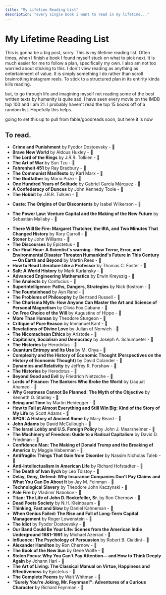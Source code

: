 ```yaml
---
title: "My Lifetime Reading List"
description: "every single book i want to read in my lifetime..."
---
```



# My Lifetime Reading List

This is gonna be a big post, sorry. This is my lifetime reading list. Often times, when I finish a book I found myself stuck on what to pick next. It is much easier for me to follow a plan, specifically my own. I also am not too worried about sticking to this. I don't view reading as anything as entertainment of value. It is simply something I do rather than scroll brainrotting instagram reels. To stick to a structured plan in its entirity kinda kills reading. 

but, to go through life and imagining myself not reading some of the best written texts by humanity is quite sad. I have seen every movie on the IMDB top 100 and I am 21. I probably haven't read the top 15 books off of a random list. Hopefully this helps.

going to set this up to pull from fable/goodreads soon, but here it is now

## To read. 

+ **Crime and Punishment** by Fyodor Dostoevsky - 🔘
+ **Brave New World** by Aldous Huxley - 🔘
+ **The Lord of the Rings** by J.R.R. Tolkien - 🔘
+ **The Art of War** by Sun Tzu - 🔘
+ **Fahrenheit 451** by Ray Bradbury - 🔘
+ **The Communist Manifesto** by Karl Marx - 🔘
+ **The Godfather** by Mario Puzo - 🔘
+ **One Hundred Years of Solitude** by Gabriel García Márquez - 🔘
+ **A Confederacy of Dunces** by John Kennedy Toole - 🔘
+ **The Hobbit** by J.R.R. Tolkien - 🔘
- **Caste: The Origins of Our Discontents** by Isabel Wilkerson - 🔘
+ **The Power Law: Venture Capital and the Making of the New Future** by Sebastian Mallaby - 🔘
- **There Will Be Fire: Margaret Thatcher, the IRA, and Two Minutes That Changed History** by Rory Carroll - 🔘
- **Stoner** by John Williams - 🔘
- **The Discourses** by Epictetus - 🔘
- **Our Final Hour: A Scientist's warning - How Terror, Error, and Environmental Disaster Threaten Humankind's Future in This Century — On Earth and Beyond** by Martin Rees - 🔘
- **How to Read Literature Like a Professor** by Thomas C. Foster - 🔘
- **Salt: A World History** by Mark Kurlansky - 🔘
- **Advanced Engineering Mathematics** by Erwin Kreyszig - 🔘
- **The Analects** by Confucius - 🔘
- **Superintelligence: Paths, Dangers, Strategies** by Nick Bostrom - 🔘
- **The Fountainhead** by Ayn Rand - 🔘
- **The Problems of Philosophy** by Bertrand Russell - 🔘
- **The Charisma Myth: How Anyone Can Master the Art and Science of Personal Magnetism** by Olivia Fox Cabane - 🔘
- **On Free Choice of the Will** by Augustine of Hippo - 🔘
- **More Than Human** by Theodore Sturgeon - 🔘
- **Critique of Pure Reason** by Immanuel Kant - 🔘
- **Revelations of Divine Love** by Julian of Norwich - 🔘
- **The Nicomachean Ethics** by Aristotle - 🔘
- **Capitalism, Socialism and Democracy** by Joseph A. Schumpeter - 🔘
- **The Histories** by Herodotus - 🔘
- **Quantum Entropy and Its Use** by M. Ohya - 🔘
- **Complexity and the History of Economic Thought (Perspectives on the History of Economic Thought)** by David Colander - 🔘
- **Dynamics and Relativity** by Jeffrey R. Forshaw - 🔘
- **The Histories** by Herodotus - 🔘
- **Beyond Good and Evil** by Friedrich Nietzsche - 🔘
- **Lords of Finance: The Bankers Who Broke the World** by Liaquat Ahamed - 🔘
- **Why Greatness Cannot Be Planned: The Myth of the Objective** by Kenneth O. Stanley - 🔘
- **Being and Time** by Martin Heidegger - 🔘
- **How to Fail at Almost Everything and Still Win Big: Kind of the Story of My Life** by Scott Adams - 🔘
- **SPQR: A History of Ancient Rome** by Mary Beard - 🔘
- **John Adams** by David McCullough - 🔘
- **The Israel Lobby and U.S. Foreign Policy** by John J. Mearsheimer - 🔘
- **The Machinery of Freedom: Guide to a Radical Capitalism** by David D. Friedman - 🔘
- **Confidence Man: The Making of Donald Trump and the Breaking of America** by Maggie Haberman - 🔘
- **Antifragile: Things That Gain from Disorder** by Nassim Nicholas Taleb - 🔘
- **Anti-Intellectualism in American Life** by Richard Hofstadter - 🔘
- **The Death of Ivan Ilych** by Leo Tolstoy - 🔘
- **Delay, Deny, Defend: Why Insurance Companies Don't Pay Claims and What You Can Do About It** by Jay M. Feinman - 🔘
- **Technological Slavery** by Theodore John Kaczynski - 🔘
- **Pale Fire** by Vladimir Nabokov - 🔘
- **Titan: The Life of John D. Rockefeller, Sr.** by Ron Chernow - 🔘
- **Dead Poets Society** by N.H. Kleinbaum - 🔘
- **Thinking, Fast and Slow** by Daniel Kahneman - 🔘
- **When Genius Failed: The Rise and Fall of Long-Term Capital Management** by Roger Lowenstein - 🔘
- **The Idiot** by Fyodor Dostoevsky - 🔘
- **Our Band Could Be Your Life: Scenes from the American Indie Underground 1981-1991** by Michael Azerrad - 🔘
- **Influence: The Psychology of Persuasion** by Robert B. Cialdini - 🔘
- **Alexander Hamilton** by Ron Chernow - 🔘
- **The Book of the New Sun** by Gene Wolfe - 🔘
- **Stolen Focus: Why You Can't Pay Attention— and How to Think Deeply Again** by Johann Hari - 🔘
- **The Art of Living: The Classical Manual on Virtue, Happiness and Effectiveness** by Epictetus - 🔘
- **The Complete Poems** by Walt Whitman - 🔘
- **"Surely You're Joking, Mr. Feynman!": Adventures of a Curious Character** by Richard Feynman - 🔘
